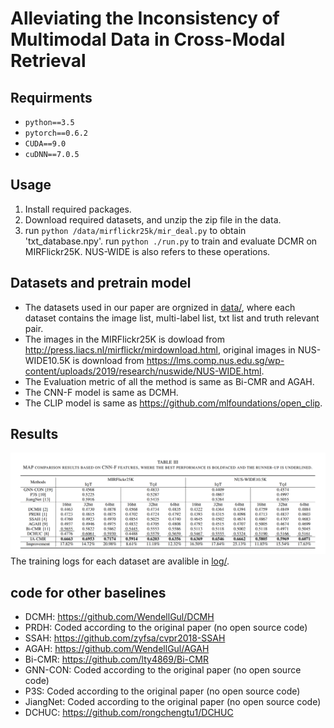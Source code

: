 # Alleviating the Inconsistency of Multimodal Data in Cross-Modal Retrieval

## Requirments
- `python==3.5`
- `pytorch==0.6.2`
- `CUDA==9.0`
- `cuDNN==7.0.5`

## Usage
1. Install required packages.
2. Download required datasets, and unzip the zip file in the data.
3. run <code>python /data/mirflickr25k/mir_deal.py</code> to obtain 'txt_database.npy'. run <code>python ./run.py</code> to train and evaluate DCMR on MIRFlickr25K. NUS-WIDE is also refers to these operations.

## Datasets and pretrain model
- The datasets used in our paper are orgnized in [data/](data/), where each dataset contains the image list, multi-label list, txt list and truth relevant pair.
- The images in the MIRFlickr25K is dowload from http://press.liacs.nl/mirflickr/mirdownload.html, original images in NUS-WIDE10.5K is download from https://lms.comp.nus.edu.sg/wp-content/uploads/2019/research/nuswide/NUS-WIDE.html.
- The Evaluation metric of all the method is same as Bi-CMR and AGAH. 
- The CNN-F model is same as DCMH.
- The CLIP model is same as https://github.com/mlfoundations/open_clip.

## Results
![img.png](image.png)
The training logs for each dataset are avalible in [log/](log/).

## code for other baselines
- DCMH: https://github.com/WendellGul/DCMH 
- PRDH: Coded according to the original paper (no open source code)
- SSAH: https://github.com/zyfsa/cvpr2018-SSAH
- AGAH: https://github.com/WendellGul/AGAH
- Bi-CMR: https://github.com/lty4869/Bi-CMR
- GNN-CON: Coded according to the original paper (no open source code)
- P3S: Coded according to the original paper (no open source code)
- JiangNet: Coded according to the original paper (no open source code)
- DCHUC: https://github.com/rongchengtu1/DCHUC

